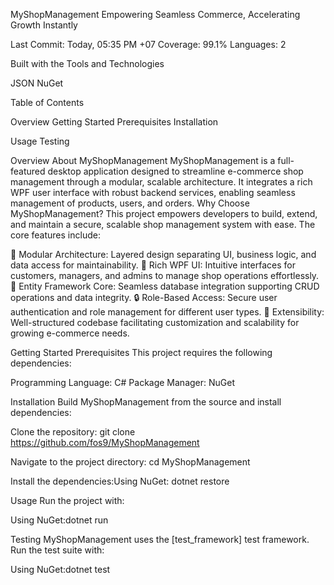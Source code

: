 MyShopManagement
Empowering Seamless Commerce, Accelerating Growth Instantly

Last Commit: Today, 05:35 PM +07
Coverage: 99.1%
Languages: 2


Built with the Tools and Technologies

JSON
NuGet


Table of Contents

Overview
Getting Started
Prerequisites
Installation


Usage
Testing


Overview
About MyShopManagement
MyShopManagement is a full-featured desktop application designed to streamline e-commerce shop management through a modular, scalable architecture. It integrates a rich WPF user interface with robust backend services, enabling seamless management of products, users, and orders.
Why Choose MyShopManagement?
This project empowers developers to build, extend, and maintain a secure, scalable shop management system with ease. The core features include:

:wrench: Modular Architecture: Layered design separating UI, business logic, and data access for maintainability.
:art: Rich WPF UI: Intuitive interfaces for customers, managers, and admins to manage shop operations effortlessly.
:floppy_disk: Entity Framework Core: Seamless database integration supporting CRUD operations and data integrity.
:lock: Role-Based Access: Secure user authentication and role management for different user types.
:rocket: Extensibility: Well-structured codebase facilitating customization and scalability for growing e-commerce needs.


Getting Started
Prerequisites
This project requires the following dependencies:

Programming Language: C#
Package Manager: NuGet

Installation
Build MyShopManagement from the source and install dependencies:

Clone the repository:
git clone https://github.com/fos9/MyShopManagement


Navigate to the project directory:
cd MyShopManagement


Install the dependencies:Using NuGet:
dotnet restore




Usage
Run the project with:

Using NuGet:dotnet run




Testing
MyShopManagement uses the [test_framework] test framework. Run the test suite with:

Using NuGet:dotnet test



